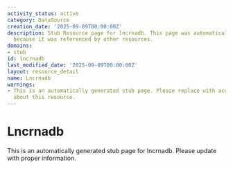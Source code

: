```yaml
---
activity_status: active
category: DataSource
creation_date: '2025-09-09T00:00:00Z'
description: Stub Resource page for lncrnadb. This page was automatically generated
  because it was referenced by other resources.
domains:
- stub
id: lncrnadb
last_modified_date: '2025-09-09T00:00:00Z'
layout: resource_detail
name: Lncrnadb
warnings:
- This is an automatically generated stub page. Please replace with accurate information
  about this resource.
---
```


# Lncrnadb

This is an automatically generated stub page for lncrnadb. Please update with proper information.
